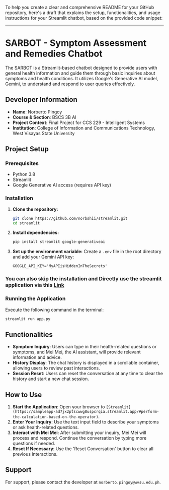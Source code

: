 To help you create a clear and comprehensive README for your GitHub repository, here's a draft that explains the setup, functionalities, and usage instructions for your Streamlit chatbot, based on the provided code snippet:

---

# SARBOT - Symptom Assessment and Remedies Chatbot

The SARBOT is a Streamlit-based chatbot designed to provide users with general health information and guide them through basic inquiries about symptoms and health conditions. It utilizes Google's Generative AI model, Gemini, to understand and respond to user queries effectively.

## Developer Information
- **Name**: Norberto Pingoy
- **Course & Section**: BSCS 3B AI
- **Project Context**: Final Project for CCS 229 - Intelligent Systems
- **Institution**: College of Information and Communications Technology, West Visayas State University

## Project Setup

### Prerequisites
- Python 3.8
- Streamlit
- Google Generative AI access (requires API key)

### Installation
1. **Clone the repository:**
   ```bash
   git clone https://github.com/norbshii/streamlit.git
   cd streamlit
   ```

2. **Install dependencies:**
   ```bash
   pip install streamlit google-generativeai
   ```

3. **Set up the environment variable:**
   Create a `.env` file in the root directory and add your Gemini API key:
   ```plaintext
   GOOGLE_API_KEY='MyAPIisHiddenInTheSecrets'
   ```
### You can also skip the installation and Directly use the streamlit application via this [Link]([https://www.youtube.com/watch?v=YrqumUkoNBY](https://sampleapp-ad7jx2ptscwwg8uspcrqia.streamlit.app/#perform-the-calculation-based-on-the-operator))
### Running the Application
Execute the following command in the terminal:
```bash
streamlit run app.py
```

## Functionalities

- **Symptom Inquiry**: Users can type in their health-related questions or symptoms, and Mei Mei, the AI assistant, will provide relevant information and advice.
- **History Display**: The chat history is displayed in a scrollable container, allowing users to review past interactions.
- **Session Reset**: Users can reset the conversation at any time to clear the history and start a new chat session.

## How to Use

1. **Start the Application**: Open your browser to `[Streamlit](https://sampleapp-ad7jx2ptscwwg8uspcrqia.streamlit.app/#perform-the-calculation-based-on-the-operator)`.
2. **Enter Your Inquiry**: Use the text input field to describe your symptoms or ask health-related questions.
3. **Interact with Mei Mei**: After submitting your inquiry, Mei Mei will process and respond. Continue the conversation by typing more questions if needed.
4. **Reset If Necessary**: Use the 'Reset Conversation' button to clear all previous interactions.

## Support
For support, please contact the developer at `norberto.pingoy@wvsu.edu.ph`.
